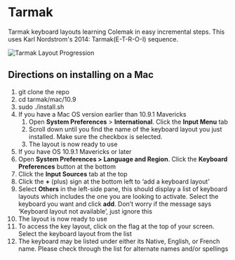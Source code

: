 Tarmak
======

Tarmak keyboard layouts learning Colemak in easy incremental steps. This uses Karl Nordstrom's 2014: Tarmak(E-T-R-O-I) sequence. 


![Tarmak Layout Progression](https://github.com/shelbyd/tarmak/raw/master/tarmak_e_t_r_o_i.png)

## Directions on installing on a Mac
1. git clone the repo
2. cd tarmak/mac/10.9 
2. sudo ./install.sh
3. If you have a Mac OS version earlier than 10.9.1 Mavericks
   1. Open **System Preferences** > **International**. Click the **Input Menu** tab
   2. Scroll down until you find the name of the keyboard layout you just installed. Make sure the checkbox is selected.
   3. The layout is now ready to use
4. If you have OS 10.9.1 Mavericks or later
  1. Open **System Preferences > Language and Region**. Click the **Keyboard Preferences** button at the bottom
  1. Click the **Input Sources** tab at the top
  1. Click the **+** (plus) sign at the bottom left to ‘add a keyboard layout’
  1. Select **Others** in the left-side pane, this should display a list of keyboard layouts which includes the one you are looking to activate. Select the keyboard you want and click **add**. Don’t worry if the message says ‘Keyboard layout not available’, just ignore this
  1. The layout is now ready to use
5. To access the key layout, click on the flag at the top of your screen. Select the keyboard layout from the list
6. The keyboard may be listed under either its Native, English, or French name. Please check through the list for alternate names and/or spellings
